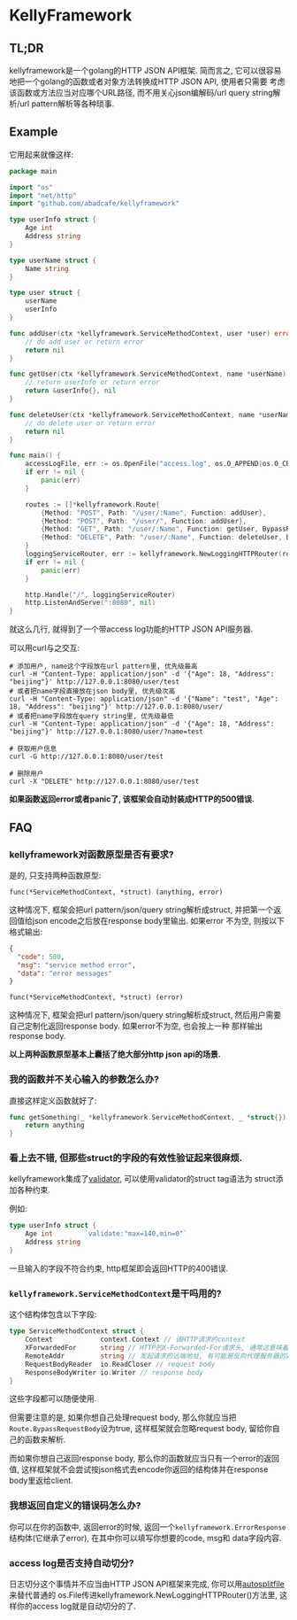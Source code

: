 # KellyFramework

## TL;DR

kellyframework是一个golang的HTTP JSON API框架. 简而言之, 它可以很容易地把一个golang的函数或者对象方法转换成HTTP JSON API, 使用者只需要
考虑该函数或方法应当对应哪个URL路径, 而不用关心json编解码/url query string解析/url pattern解析等各种琐事.

## Example

它用起来就像这样:
```go
package main

import "os"
import "net/http"
import "github.com/abadcafe/kellyframework"

type userInfo struct {
    Age int
    Address string
}

type userName struct {
    Name string
}

type user struct {
    userName
    userInfo
}

func addUser(ctx *kellyframework.ServiceMethodContext, user *user) error {
    // do add user or return error
    return nil
}

func getUser(ctx *kellyframework.ServiceMethodContext, name *userName) (*userInfo, error) {
    // return userInfo or return error
    return &userInfo{}, nil
}

func deleteUser(ctx *kellyframework.ServiceMethodContext, name *userName) error {
    // do delete user or return error
    return nil
}

func main() {
    accessLogFile, err := os.OpenFile("access.log", os.O_APPEND|os.O_CREATE|os.O_WRONLY, 0644)
    if err != nil {
        panic(err)
    }

    routes := []*kellyframework.Route{
        {Method: "POST", Path: "/user/:Name", Function: addUser},
        {Method: "POST", Path: "/user/", Function: addUser},
        {Method: "GET", Path: "/user/:Name", Function: getUser, BypassRequestBody: true},
        {Method: "DELETE", Path: "/user/:Name", Function: deleteUser, BypassRequestBody: true},
    }
    loggingServiceRouter, err := kellyframework.NewLoggingHTTPRouter(routes, accessLogFile)
    if err != nil {
        panic(err)
    }

    http.Handle("/", loggingServiceRouter)
    http.ListenAndServe(":8080", nil)
}
```
就这么几行, 就得到了一个带access log功能的HTTP JSON API服务器.

可以用curl与之交互:
```shell
# 添加用户, name这个字段放在url pattern里, 优先级最高
curl -H "Content-Type: application/json" -d '{"Age": 18, "Address": "beijing"}' http://127.0.0.1:8080/user/test
# 或者把name字段直接放在json body里, 优先级次高
curl -H "Content-Type: application/json" -d '{"Name": "test", "Age": 18, "Address": "beijing"}' http://127.0.0.1:8080/user/
# 或者把name字段放在query string里, 优先级最低
curl -H "Content-Type: application/json" -d '{"Age": 18, "Address": "beijing"}' http://127.0.0.1:8080/user/?name=test

# 获取用户信息
curl -G http://127.0.0.1:8080/user/test

# 删除用户
curl -X "DELETE" http://127.0.0.1:8080/user/test
```
**如果函数返回error或者panic了, 该框架会自动封装成HTTP的500错误.**

## FAQ

### kellyframework对函数原型是否有要求?

是的, 只支持两种函数原型:

`func(*ServiceMethodContext, *struct) (anything, error)`

这种情况下, 框架会把url pattern/json/query string解析成struct, 并把第一个返回值给json encode之后放在response body里输出. 如果error
不为空, 则按以下格式输出:
```json
{
  "code": 500,
  "msg": "service method error", 
  "data": "error messages"
}
```

`func(*ServiceMethodContext, *struct) (error)`

这种情况下, 框架会把url pattern/json/query string解析成struct, 然后用户需要自己定制化返回response body. 如果error不为空, 也会按上一种
那样输出response body.

**以上两种函数原型基本上囊括了绝大部分http json api的场景.**

### 我的函数并不关心输入的参数怎么办?

直接这样定义函数就好了:
```go
func getSomething(_ *kellyframework.ServiceMethodContext, _ *struct{}) (anything, error) {
    return anything
}
```

### 看上去不错, 但那些struct的字段的有效性验证起来很麻烦.

kellyframework集成了[validator](https://godoc.org/gopkg.in/go-playground/validator.v9), 可以使用validator的struct tag语法为
struct添加各种约束.

例如:
```go
type userInfo struct {
    Age int        `validate:"max=140,min=0"`
    Address string
}
```

一旦输入的字段不符合约束, http框架即会返回HTTP的400错误.

### `kellyframework.ServiceMethodContext`是干吗用的?

这个结构体包含以下字段:
```go
type ServiceMethodContext struct {
	Context            context.Context // 该HTTP请求的context
	XForwardedFor      string // HTTP的X-Forwarded-For请求头, 通常这意味着真正发起请求的IP地址
	RemoteAddr         string // 发起请求的远端地址, 有可能是反向代理服务器的IP地址.
	RequestBodyReader  io.ReadCloser // request body
	ResponseBodyWriter io.Writer // response body
}
```
这些字段都可以随便使用.

但需要注意的是, 如果你想自己处理request body, 那么你就应当把`Route.BypassRequestBody`设为true, 这样框架就会忽略request body, 留给你自
己的函数来解析.

而如果你想自己返回response body, 那么你的函数就应当只有一个error的返回值, 这样框架就不会尝试按json格式去encode你返回的结构体并在response 
body里返给client.

### 我想返回自定义的错误码怎么办?

你可以在你的函数中, 返回error的时候, 返回一个`kellyframework.ErrorResponse`结构体(它继承了error), 在其中你可以填写你想要的code, msg和
data字段内容.

### access log是否支持自动切分?

日志切分这个事情并不应当由HTTP JSON API框架来完成, 你可以用[autosplitfile](https://github.com/abadcafe/autosplitfile)来替代普通的
os.File传进kellyframework.NewLoggingHTTPRouter()方法里, 这样你的access log就是自动切分的了.
